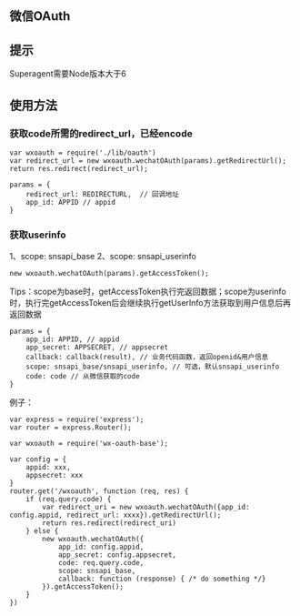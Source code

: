 ## 微信OAuth

## 提示
Superagent需要Node版本大于6

## 使用方法

### 获取code所需的redirect_url，已经encode
```
var wxoauth = require('./lib/oauth')
var redirect_url = new wxoauth.wechatOAuth(params).getRedirectUrl();
return res.redirect(redirect_url);
```

```
params = {
	redirect_url: REDIRECTURL,  // 回调地址
	app_id: APPID // appid
}
```

### 获取userinfo
1、scope: snsapi_base
2、scope: snsapi_userinfo

```
new wxoauth.wechatOAuth(params).getAccessToken();
```

Tips：scope为base时，getAccessToken执行完返回数据；scope为userinfo时，执行完getAccessToken后会继续执行getUserInfo方法获取到用户信息后再返回数据

```
params = {
	app_id: APPID, // appid
	app_secret: APPSECRET, // appsecret
	callback: callback(result), // 业务代码函数，返回openid&用户信息
	scope: snsapi_base/snsapi_userinfo, // 可选，默认snsapi_userinfo
	code: code // 从微信获取的code
}
```
例子：
```
var express = require('express');
var router = express.Router();

var wxoauth = require('wx-oauth-base');

var config = {
	appid: xxx,
	appsecret: xxx
}
router.get('/wxoauth', function (req, res) {
	if (req.query.code) {
		var redirect_uri = new wxoauth.wechatOAuth({app_id: config.appid, redirect_url: xxxx}).getRedirectUrl();
		return res.redirect(redirect_uri)
	} else {
		new wxoauth.wechatOAuth({
			app_id: config.appid,
			app_secret: config.appsecret,
			code: req.query.code,
			scope: snsapi_base,
			callback: function (response) { /* do something */}
		}).getAccessToken();
	}
})
```